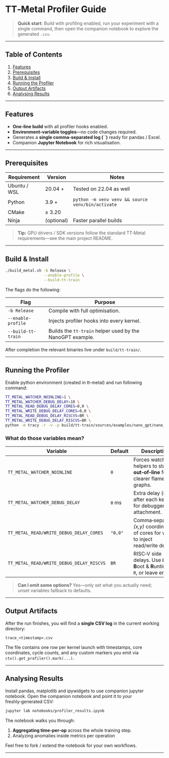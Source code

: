 # TT‑Metal Profiler Guide

> **Quick start**: Build with profiling enabled, run your experiment with a single command, then open the companion notebook to explore the generated `.csv`.

---

## Table of Contents

1. [Features](#features)
2. [Prerequisites](#prerequisites)
3. [Build & Install](#build--install)
4. [Running the Profiler](#running-the-profiler)
5. [Output Artifacts](#output-artifacts)
6. [Analysing Results](#analysing-results)

---

## Features

- **One‑line build** with all profiler hooks enabled.
- **Environment‑variable toggles**—no code changes required.
- Generates a **single comma‑separated log (**``**)** ready for pandas / Excel.
- Companion **Jupyter Notebook** for rich visualisation.

---

## Prerequisites

| Requirement  | Version    | Notes                                             |
| ------------ | ---------- | ------------------------------------------------- |
| Ubuntu / WSL | 20.04 +    | Tested on 22.04 as well                           |
| Python       | 3.9 +      | `python -m venv venv && source venv/bin/activate` |
| CMake        | ≥ 3.20     |                                                   |
| Ninja        | (optional) | Faster parallel builds                            |

> **Tip:** GPU drivers / SDK versions follow the standard TT‑Metal requirements—see the main project README.

---

## Build & Install

```bash
./build_metal.sh -b Release \
                 --enable-profile \
                 --build-tt-train
```

The flags do the following:

| Flag               | Purpose                                                   |
| ------------------ | --------------------------------------------------------- |
| `-b Release`       | Compile with full optimisation.                           |
| `--enable-profile` | Injects profiler hooks into every kernel.                 |
| `--build-tt-train` | Builds the `tt-train` helper used by the NanoGPT example. |

After completion the relevant binaries live under `build/tt-train/`.

---

## Running the Profiler

Enable python environment (created in tt-metal) and run following command:

```bash
TT_METAL_WATCHER_NOINLINE=1 \
TT_METAL_WATCHER_DEBUG_DELAY=10 \
TT_METAL_READ_DEBUG_DELAY_CORES=0,0 \
TT_METAL_WRITE_DEBUG_DELAY_CORES=0,0 \
TT_METAL_READ_DEBUG_DELAY_RISCVS=BR \
TT_METAL_WRITE_DEBUG_DELAY_RISCVS=BR \
python -m tracy -r -v -p build/tt-train/sources/examples/nano_gpt/nano_gpt
```

### What do those variables mean?

| Variable                                 | Default | Description                                                                         |
| ---------------------------------------- | ------- | ----------------------------------------------------------------------------------- |
| `TT_METAL_WATCHER_NOINLINE`              | `0`     | Forces watchdog helpers to stay **out‑of‑line** for clearer flame graphs.           |
| `TT_METAL_WATCHER_DEBUG_DELAY`           | `0` ms  | Extra delay (ms) after each kernel for debugger attachment.                         |
| `TT_METAL_READ/WRITE_DEBUG_DELAY_CORES`  | `"0,0"` | Comma‑separated *(x,y)* coordinates of cores for which to inject read/write delays. |
| `TT_METAL_READ/WRITE_DEBUG_DELAY_RISCVS` | `BR`    | RISC‑V side delays. Use `BR` for **B**oot & **R**untime, `B`, `R`, or leave empty.  |

> **Can I omit some options?** Yes—only set what you actually need; unset variables fallback to defaults.

---

## Output Artifacts

After the run finishes, you will find a **single CSV log** in the current working directory:

```text
trace_<timestamp>.csv
```

The file contains one row per kernel launch with timestamps, core coordinates, cycle counts, and any custom markers you emit via `ctx().get_profiler().mark(...)`.

---

## Analysing Results

Install pandas, matplotlib and ipywidgets to use companion jupyter notebook. Open the companion notebook and point it to your freshly‑generated CSV:

```bash
jupyter lab notebooks/profiler_results.ipynb
```

The notebook walks you through:

1. **Aggregating time‑per‑op** across the whole training step.
2. Analyzing anomalies inside metrics per operation

Feel free to fork / extend the notebook for your own workflows.

---

